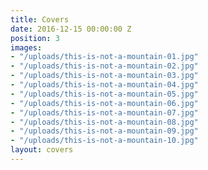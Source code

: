 ```yaml
---
title: Covers
date: 2016-12-15 00:00:00 Z
position: 3
images:
- "/uploads/this-is-not-a-mountain-01.jpg"
- "/uploads/this-is-not-a-mountain-02.jpg"
- "/uploads/this-is-not-a-mountain-03.jpg"
- "/uploads/this-is-not-a-mountain-04.jpg"
- "/uploads/this-is-not-a-mountain-05.jpg"
- "/uploads/this-is-not-a-mountain-06.jpg"
- "/uploads/this-is-not-a-mountain-07.jpg"
- "/uploads/this-is-not-a-mountain-08.jpg"
- "/uploads/this-is-not-a-mountain-09.jpg"
- "/uploads/this-is-not-a-mountain-10.jpg"
layout: covers
---
```


